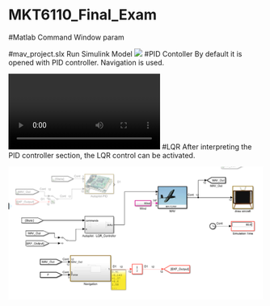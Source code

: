 # MKT6110_Final_Exam

#Matlab Command Window 
param

#mav_project.slx
Run Simulink Model
![](images_readme/PI.png)
#PID Contoller
By default it is opened with PID controller. Navigation is used.

![](images_readme/PI_ucus.mp4)
#LQR
 After interpreting the PID controller section, the LQR control can be activated.

 ![](images_readme/LQR.png)